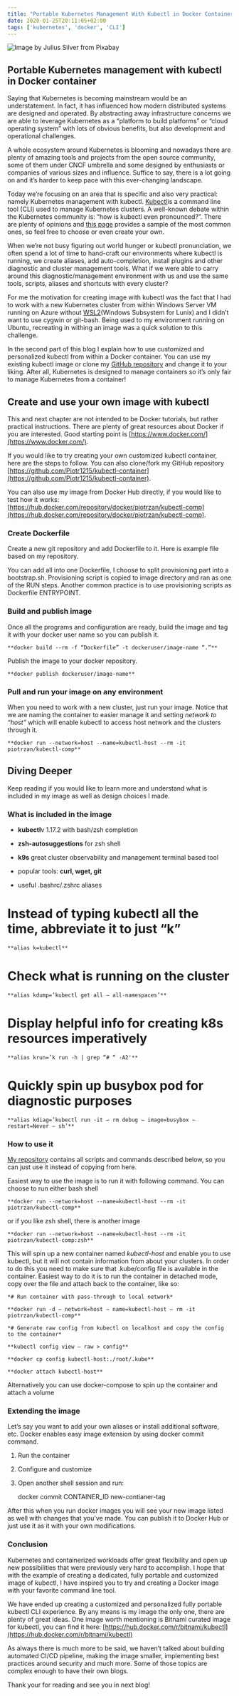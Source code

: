 ```yaml
---
title: "Portable Kubernetes Management With Kubectl in Docker Container"
date: 2020-01-25T20:11:05+02:00
tags: ['kubernetes', 'docker', 'CLI']
---
```


![Image by [Julius Silver](https://pixabay.com/users/Julius_Silver-4371822/?utm_source=link-attribution&utm_medium=referral&utm_campaign=image&utm_content=3021820) from [Pixabay](https://pixabay.com/?utm_source=link-attribution&utm_medium=referral&utm_campaign=image&utm_content=3021820)](https://cdn-images-1.medium.com/max/3840/1*FpbN0Vh5rTCtJnj-cBAs1g.jpeg)

## Portable Kubernetes management with kubectl in Docker container

Saying that Kubernetes is becoming mainstream would be an understatement. In fact, it has influenced how modern distributed systems are designed and operated. By abstracting away infrastructure concerns we are able to leverage Kubernetes as a “platform to build platforms” or “cloud operating system” with lots of obvious benefits, but also development and operational challenges.

<!--truncate-->

A whole ecosystem around Kubernetes is blooming and nowadays there are plenty of amazing tools and projects from the open source community, some of them under CNCF umbrella and some designed by enthusiasts or companies of various sizes and influence. Suffice to say, there is a lot going on and it’s harder to keep pace with this ever-changing landscape.

Today we’re focusing on an area that is specific and also very practical: namely Kubernetes management with kubectl. [Kubectl](https://kubectl.docs.kubernetes.io/)is a command line tool (CLI) used to manage Kubernetes clusters. A well-known debate within the Kubernetes community is: “how is kubectl even pronounced?”. There are plenty of opinions and [this page](http://www.howtopronounce.cc/kubectl) provides a sample of the most common ones, so feel free to choose or even create your own.

When we’re not busy figuring out world hunger or kubectl pronunciation, we often spend a lot of time to hand-craft our environments where kubectl is running, we create aliases, add auto-completion, install plugins and other diagnostic and cluster management tools. What if we were able to carry around this diagnostic/management environment with us and use the same tools, scripts, aliases and shortcuts with every cluster?

For me the motivation for creating image with kubectl was the fact that I had to work with a new Kubernetes cluster from within Windows Server VM running on Azure without [WSL2](https://docs.microsoft.com/en-us/windows/wsl/install-on-server)(Windows Subsystem for Lunix) and I didn’t want to use cygwin or git-bash. Being used to my environment running on Ubuntu, recreating in withing an image was a quick solution to this challenge.

In the second part of this blog I explain how to use customized and personalized kubectl from within a Docker container. You can use my existing kubectl image or clone my [GitHub repository](https://github.com/Piotr1215/kubectl-container) and change it to your liking. After all, Kubernetes is designed to manage containers so it’s only fair to manage Kubernetes from a container!

## Create and use your own image with kubectl

This and next chapter are not intended to be Docker tutorials, but rather practical instructions. There are plenty of great resources about Docker if you are interested. Good starting point is [https://www.docker.com/](https://www.docker.com/).

If you would like to try creating your own customized kubectl container, here are the steps to follow. You can also clone/fork my GitHub repository [https://github.com/Piotr1215/kubectl-container](https://github.com/Piotr1215/kubectl-container).

You can also use my image from Docker Hub directly, if you would like to test how it works: [https://hub.docker.com/repository/docker/piotrzan/kubectl-comp](https://hub.docker.com/repository/docker/piotrzan/kubectl-comp).

### Create Dockerfile

Create a new git repository and add Dockerfile to it. Here is example file based on my repository.

You can add all into one Dockerfile, I choose to split provisioning part into a bootstrap.sh. Provisioning script is copied to image directory and ran as one of the RUN steps. Another common practice is to use provisioning scripts as Dockerfile ENTRYPOINT.

### Build and publish image

Once all the programs and configuration are ready, build the image and tag it with your docker user name so you can publish it.

    **docker build --rm -f “Dockerfile” -t dockeruser/image-name “.”**

Publish the image to your docker repository.

    **docker publish dockeruser/image-name**

### Pull and run your image on any environment

When you need to work with a new cluster, just run your image. Notice that we are naming the container to easier manage it and setting *network to “host”* which will enable kubectl to access host network and the clusters through it.

    **docker run --network=host --name=kubectl-host --rm -it piotrzan/kubectl-comp**

## Diving Deeper

Keep reading if you would like to learn more and understand what is included in my image as well as design choices I made.

### What is included in the image

* **kubectl**v 1.17.2 with bash/zsh completion

* **zsh-autosuggestions** for zsh shell

* **k9s** great cluster observability and management terminal based tool

* popular tools: **curl, wget, git**

* useful .bashrc/.zshrc aliases

# Instead of typing kubectl all the time, abbreviate it to just “k”

    **alias k=kubectl**

# Check what is running on the cluster

    **alias kdump=’kubectl get all — all-namespaces’**

# Display helpful info for creating k8s resources imperatively

    **alias krun=’k run -h | grep “# “ -A2'**

# Quickly spin up busybox pod for diagnostic purposes

    **alias kdiag=’kubectl run -it — rm debug — image=busybox — restart=Never — sh’**

### How to use it

[My repository](https://github.com/Piotr1215/kubectl-container) contains all scripts and commands described below, so you can just use it instead of copying from here.

Easiest way to use the image is to run it with following command. You can choose to run either bash shell

    **docker run --network=host --name=kubectl-host --rm -it piotrzan/kubectl-comp**

or if you like zsh shell, there is another image

    **docker run --network=host --name=kubectl-host --rm -it piotrzan/kubectl-comp:zsh**

This will spin up a new container named *kubectl-host* and enable you to use kubectl, but it will not contain information from about your clusters. In order to do this you need to make sure that .kube/config file is available in the container. Easiest way to do it is to run the container in detached mode, copy over the file and attach back to the container, like so:

    *# Run container with pass-through to local network*

    **docker run -d — network=host — name=kubectl-host — rm -it piotrzan/kubectl-comp**

    *# Generate raw config from kubectl on localhost and copy the config to the container*

    **kubectl config view — raw > config**

    **docker cp config kubectl-host:./root/.kube**

    **docker attach kubectl-host**

Alternatively you can use docker-compose to spin up the container and attach a volume

### Extending the image

Let’s say you want to add your own aliases or install additional software, etc. Docker enables easy image extension by using docker commit command.

 1. Run the container

 2. Configure and customize

 3. Open another shell session and run:

    docker commit CONTAINER_ID new-contianer-tag

After this when you run docker images you will see your new image listed as well with changes that you’ve made. You can publish it to Docker Hub or just use it as it with your own modifications.

### Conclusion

Kubernetes and containerized workloads offer great flexibility and open up new possibilities that were previously very hard to accomplish. I hope that with the example of creating a dedicated, fully portable and customized image of kubectl, I have inspired you to try and creating a Docker image with your favorite command line tool.

We have ended up creating a customized and personalized fully portable kubectl CLI experience. By any means is my image the only one, there are plenty of great ideas. One image worth mentioning is Bitnami curated image for kubectl, you can find it here: [https://hub.docker.com/r/bitnami/kubectl](https://hub.docker.com/r/bitnami/kubectl)

As always there is much more to be said, we haven’t talked about building automated CI/CD pipeline, making the image smaller, implementing best practices around security and much more. Some of those topics are complex enough to have their own blogs.

Thank your for reading and see you in next blog!

